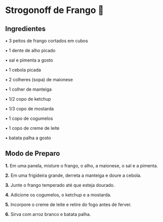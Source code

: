 
# Strogonoff de Frango :chicken:
## Ingredientes 

•	3 peitos de frango cortados em cubos

•	1 dente de alho picado

•	sal e pimenta a gosto

•	1 cebola picada

•	2 colheres (sopa) de maionese

•	1 colher de manteiga

•	1/2 copo de ketchup

•	1/3 copo de mostarda

•	1 copo de cogumelos

•	1 copo de creme de leite

•	batata palha a gosto


## Modo de Preparo
**1.** Em uma panela, misture o frango, o alho, a maionese, o sal e a pimenta.

**2.** Em uma frigideira grande, derreta a manteiga e doure a cebola.

**3.** Junte o frango temperado até que esteja dourado.

**4.** Adicione os cogumelos, o ketchup e a mostarda.

**5.** Incorpore o creme de leite e retire do fogo antes de ferver.

**6.** Sirva com arroz branco e batata palha.


